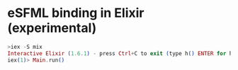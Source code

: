 # eSFML binding in Elixir (experimental)

```elixir
>iex -S mix
Interactive Elixir (1.6.1) - press Ctrl+C to exit (type h() ENTER for help)
iex(1)> Main.run()
```

